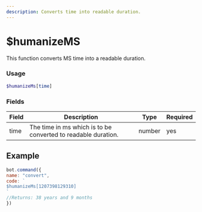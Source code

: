 ```yaml
---
description: Converts time into readable duration.
---
```


# $humanizeMS

This function converts MS time into a readable duration.

### Usage

```php
$humanizeMs[time]
```

### Fields

| Field | Description                                                   | Type   | Required |
| ----- | ------------------------------------------------------------- | ------ | -------- |
| time  | The time in ms which is to be converted to readable duration. | number | yes      |

## Example

```javascript
bot.command({
name: "convert",
code: `
$humanizeMs[1207398129310]
`
//Returns: 38 years and 9 months
})
```
